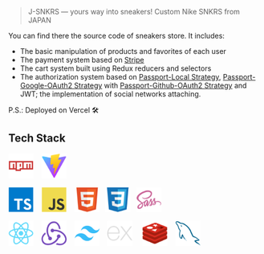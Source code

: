 > J-SNKRS — yours way into sneakers! Custom Nike SNKRS from JAPAN

You can find there the source code of sneakers store. It includes:

- The basic manipulation of products and favorites of each user
- The payment system based on [Stripe](https://github.com/stripe/stripe-node)
- The cart system built using Redux reducers and selectors
- The authorization system based on [Passport-Local Strategy](https://github.com/jaredhanson/passport-local), [Passport-Google-OAuth2 Strategy](https://github.com/jaredhanson/passport-google-oauth2) with [Passport-Github-OAuth2 Strategy](https://github.com/cfsghost/passport-github) and JWT; the implementation of social networks attaching.

P.S.: Deployed on Vercel 🛠️

## Tech Stack

<img src="./assets/npm.svg" width=50 />&nbsp;&nbsp;&nbsp;
<img src="./assets/vite.svg" width=50 />

<img src="./assets/typescript.svg" width=50 />&nbsp;&nbsp;&nbsp;
<img src="./assets/javascript.svg" width=50 />&nbsp;&nbsp;&nbsp;
<img src="./assets/html5.svg" width=50 />&nbsp;&nbsp;
<img src="./assets/css3.svg" width=50 />&nbsp;&nbsp;
<img src="./assets/sass.svg" width=50 />

<img src="./assets/react.svg" width=50 />&nbsp;&nbsp;&nbsp;
<img src="./assets/redux.svg" width=50 />&nbsp;&nbsp;&nbsp;
<img src="./assets/tailwind.svg" width=50 />&nbsp;&nbsp;&nbsp;
<img src="./assets/express.svg" width=50 />&nbsp;&nbsp;&nbsp;&nbsp;
<img src="./assets/redis.svg" width=50 />&nbsp;&nbsp;&nbsp;
<img src="./assets/mysql.svg" width=50 />&nbsp;&nbsp;&nbsp;&nbsp;
